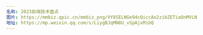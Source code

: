 ```yaml
---
名称: 2023前端技术盘点
图片: https://mmbiz.qpic.cn/mmbiz_png/VY8SELNGe94cQiccAo2zibZETiaOnMVLNQAO0Zne2x8KlehRMR8AsOTW90m1pAicBEw5wBJFkQiax8ricKGbKibEKV8gQ/640?wx_fmt=png&wxfrom=5&wx_lazy=1&wx_co=1
地址: https://mp.weixin.qq.com/s/LiygBJqMN8U_vSpAjxMibQ
---
```

